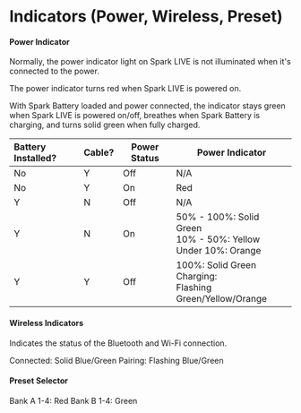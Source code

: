 # Indicators (Power, Wireless, Preset)
#### Power Indicator

Normally, the power indicator light on Spark LIVE is not illuminated when it's connected to the power.

The power indicator turns red when Spark LIVE is powered on.

With Spark Battery loaded and power connected, the indicator stays green when Spark LIVE is powered on/off, breathes when Spark Battery is charging, and turns solid green when fully charged.

| Battery Installed? | Cable? | Power Status | Power Indicator                                                   |
| :----------------- | :----- | ------------ | ----------------------------------------------------------------- |
| No                 | Y      | Off          | N/A                                                               |
| No                 | Y      | On           | Red                                                               |
| Y                  | N      | Off          | N/A                                                               |
| Y                  | N      | On           | 50% - 100%: Solid Green<br>10% - 50%: Yellow<br>Under 10%: Orange |
| Y                  | Y      | Off          | 100%: Solid Green<br>Charging: <br>Flashing Green/Yellow/Orange   |


#### Wireless Indicators

Indicates the status of the Bluetooth and Wi-Fi connection.

Connected: Solid Blue/Green
Pairing: Flashing Blue/Green


#### Preset Selector
Bank A 1-4: Red
Bank B 1-4: Green